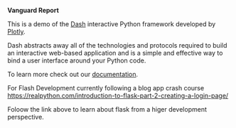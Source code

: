 **Vanguard Report**

This is a demo of the [Dash](https://plot.ly/products/dash/) interactive Python framework developed by [Plotly](https://plot.ly/).

Dash abstracts away all of the technologies and protocols required to build an interactive web-based application and is a simple and effective way to bind a user interface around your Python code.

To learn more check out our [documentation](https://dash.plot.ly).


For Flash Development currently following a blog app crash course
https://realpython.com/introduction-to-flask-part-2-creating-a-login-page/

Foloow the link above to learn about flask from a higer development perspective. 